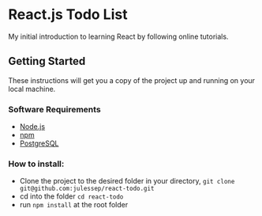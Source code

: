 # React.js Todo List

My initial introduction to learning React by following online tutorials. 

## Getting Started

These instructions will get you a copy of the project up and running on your local machine.

### Software Requirements

- [Node.js](https://nodejs.org/en/)
- [npm](https://www.npmjs.com/)
- [PostgreSQL](https://www.postgresql.org/)

### How to install: 

- Clone the project to the desired folder in your directory,
```git clone git@github.com:julessep/react-todo.git```
- cd into the folder ```cd react-todo```
- run ```npm install``` at the root folder
